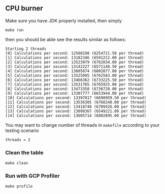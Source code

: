 ## CPU burner

Make sure you have JDK properly installed, then simply

```
make run
```

then you should be able see the results similar as follows:

```
Starting 2 threads
[0] Calculations per second: 12508198 (6254721.50 per thread)
[1] Calculations per second: 13182346 (6591212.00 per thread)
[2] Calculations per second: 13523979 (6762034.00 per thread)
[3] Calculations per second: 13142227 (6571148.50 per thread)
[4] Calculations per second: 13605674 (6802877.00 per thread)
[5] Calculations per second: 13525095 (6762583.00 per thread)
[6] Calculations per second: 13466362 (6733225.50 per thread)
[7] Calculations per second: 13531765 (6765925.00 per thread)
[8] Calculations per second: 13473358 (6736720.00 per thread)
[9] Calculations per second: 13307777 (6653944.00 per thread)
[10] Calculations per second: 13397817 (6698959.50 per thread)
[11] Calculations per second: 13536385 (6768248.00 per thread)
[12] Calculations per second: 13418748 (6709426.00 per thread)
[13] Calculations per second: 13098367 (6549221.00 per thread)
[14] Calculations per second: 13605714 (6802895.00 per thread)
```

You may want to change number of threads in `makefile` according to your testing scenario

```
threads = 2
```

### Clean the table

```
make clean
```

### Run with GCP Profiler

```
make profile
```
